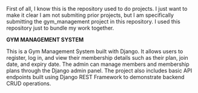 First of all, I know this is the repository used to do projects. I just want to make it clear I am not submiting prior projects, but I am specifically submitting the gym_management project in this repository. I used this repository just to bundle my work together.

**GYM MANAGEMENT SYSTEM**

This is a Gym Management System built with Django.
It allows users to register, log in, and view their membership details such as their plan, join date, and expiry date.
The admin can manage members and membership plans through the Django admin panel.
The project also includes basic API endpoints built using Django REST Framework to demonstrate backend CRUD operations.
